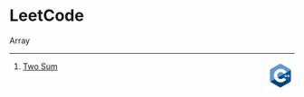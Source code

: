 # LeetCode

Array

---

1. <img src="https://github.com/t-chakir/chakir/blob/main/img/cpp.png?raw=true" width="50" height="50" align="right"> [Two Sum](https://github.com/t-chakir/LeetCode/blob/main/Array/1-Two-Sum.cpp)
